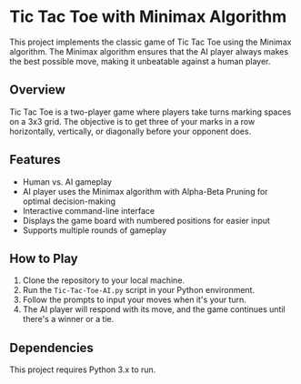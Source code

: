 # Tic Tac Toe with Minimax Algorithm

This project implements the classic game of Tic Tac Toe using the Minimax algorithm. The Minimax algorithm ensures that the AI player always makes the best possible move, making it unbeatable against a human player.

## Overview

Tic Tac Toe is a two-player game where players take turns marking spaces on a 3x3 grid. The objective is to get three of your marks in a row horizontally, vertically, or diagonally before your opponent does.

## Features

- Human vs. AI gameplay
- AI player uses the Minimax algorithm with Alpha-Beta Pruning for optimal decision-making
- Interactive command-line interface
- Displays the game board with numbered positions for easier input
- Supports multiple rounds of gameplay

## How to Play

1. Clone the repository to your local machine.
2. Run the `Tic-Tac-Toe-AI.py` script in your Python environment.
3. Follow the prompts to input your moves when it's your turn.
4. The AI player will respond with its move, and the game continues until there's a winner or a tie.

## Dependencies

This project requires Python 3.x to run.
